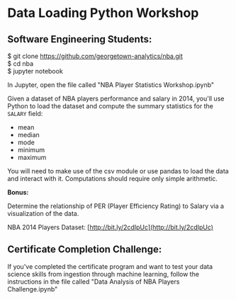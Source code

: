 # Data Loading Python Workshop

## Software Engineering Students:   

  $ git clone https://github.com/georgetown-analytics/nba.git    
  $ cd nba    
  $ jupyter notebook    

In Jupyter, open the file called "NBA Player Statistics Workshop.ipynb"

Given a dataset of NBA players performance and salary in 2014, you'll use Python to load the dataset and compute the summary statistics for the `SALARY` field:

- mean
- median
- mode
- minimum
- maximum

You will need to make use of the csv module or use pandas to load the data and interact with it. Computations should require only simple arithmetic.

**Bonus:**

Determine the relationship of PER (Player Efficiency Rating) to Salary via a visualization of the data.


NBA 2014 Players Dataset: [http://bit.ly/2cdIpUc](http://bit.ly/2cdIpUc)

## Certificate Completion Challenge:

If you've completed the certificate program and want to test your data science skills from ingestion through machine learning, follow the instructions in the file called "Data Analysis of NBA Players Challenge.ipynb"
